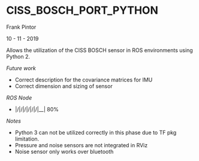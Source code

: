 # CISS_BOSCH_PORT_PYTHON

Frank Pintor

10 - 11 - 2019

Allows the utilization of the CISS BOSCH sensor in ROS environments using Python 2.



*Future work*

- Correct description for the covariance matrices for IMU
- Correct dimension and sizing of sensor


*ROS Node*


-    |/|/|/|/|/|/|__| 80%


*Notes*

- Python 3 can not be utilized correctly in this phase due to TF pkg limitation.
- Pressure and noise sensors are not integrated in RViz
- Noise sensor only works over bluetooth